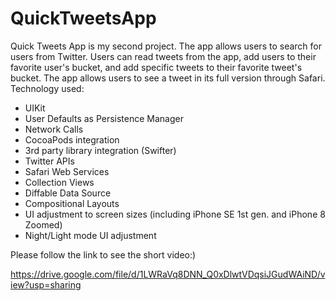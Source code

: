 # QuickTweetsApp

Quick Tweets App is my second project. The app allows users to search for users from Twitter. Users can read tweets from the app, add users to their favorite user's bucket, and add specific tweets to their favorite tweet's bucket. The app allows users to see a tweet in its full version through Safari.
Technology used:
- UIKit
- User Defaults as Persistence Manager
- Network Calls
- CocoaPods integration
- 3rd party library integration (Swifter)
- Twitter APIs
- Safari Web Services
- Collection Views 
- Diffable Data Source
- Compositional Layouts
- UI adjustment to screen sizes (including iPhone SE 1st gen. and iPhone 8 Zoomed)
- Night/Light mode UI adjustment

Please follow the link to see the short video:)

https://drive.google.com/file/d/1LWRaVq8DNN_Q0xDlwtVDqsiJGudWAiND/view?usp=sharing
